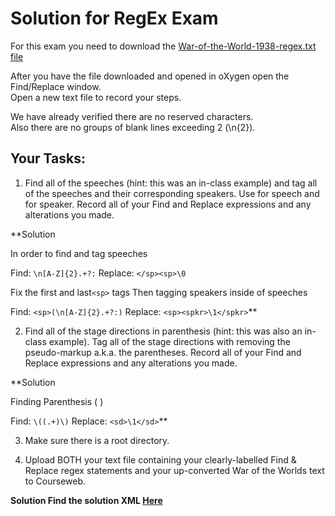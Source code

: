 # Solution for RegEx Exam


For this exam you need to download the [War-of-the-World-1938-regex.txt file](https://github.com/ebeshero/DHClass-Hub/blob/master/Class-Examples/Regex-Upconversion/War-of-the-Worlds-1938-regex.txt) 

After you have the file downloaded and opened in oXygen open the Find/Replace window.  
Open a new text file to record your steps.

We have already verified there are no reserved characters.   
Also there are no groups of blank lines exceeding 2 (\n{2}).

## Your Tasks:   

1. Find all of the speeches (hint: this was an in-class example) and tag all of the speeches and their corresponding speakers. Use <sp> for speech and <spkr> for speaker. Record all of your Find and Replace expressions and any alterations you made. 

**Solution

In order to find and tag speeches

Find: `\n[A-Z]{2}.+?:`
Replace: `</sp><sp>\0`

Fix the first and last`<sp>` tags
Then tagging speakers inside of speeches

Find: `<sp>(\n[A-Z]{2}.+?:)`
Replace: `<sp><spkr>\1</spkr>`**

2. Find all of the stage directions in parenthesis (hint: this was also an in-class example). Tag all of the stage directions with <sd> removing the pseudo-markup a.k.a. the parentheses. Record all of your Find and Replace expressions and any alterations you made. 

**Solution

Finding Parenthesis (   )

Find: `\((.+)\)`
Replace: `<sd>\1</sd>`**

3. Make sure there is a root directory.

4. Upload BOTH your text file containing your clearly-labelled Find & Replace regex statements and your up-converted War of the Worlds text to Courseweb. 

**Solution
Find the solution XML [Here](https://github.com/ebeshero/DHClass-Hub/blob/master/Solutions/RegexExam/RegexExam-solutionXML.xml)**
